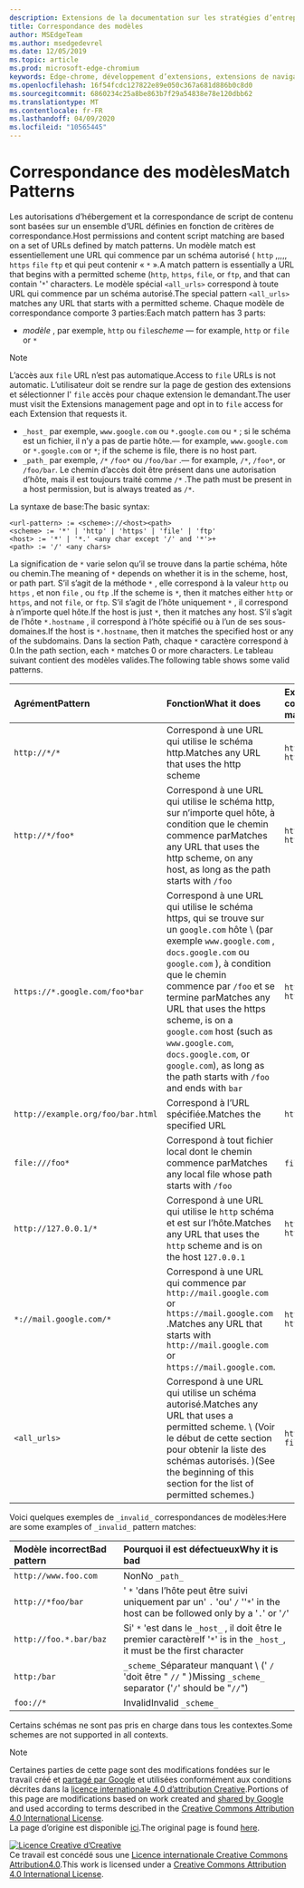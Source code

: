 ```yaml
---
description: Extensions de la documentation sur les stratégies d’entreprise pour le chrome.
title: Correspondance des modèles
author: MSEdgeTeam
ms.author: msedgedevrel
ms.date: 12/05/2019
ms.topic: article
ms.prod: microsoft-edge-chromium
keywords: Edge-chrome, développement d’extensions, extensions de navigateur, compléments, Centre des partenaires, développeur
ms.openlocfilehash: 16f54fcdc127822e89e050c367a681d886b0c8d0
ms.sourcegitcommit: 6860234c25a8be863b7f29a54838e78e120dbb62
ms.translationtype: MT
ms.contentlocale: fr-FR
ms.lasthandoff: 04/09/2020
ms.locfileid: "10565445"
---
```

# <span data-ttu-id="c625e-104">Correspondance des modèles</span><span class="sxs-lookup"><span data-stu-id="c625e-104">Match Patterns</span></span>

<span data-ttu-id="c625e-105">Les autorisations d’hébergement et la correspondance de script de contenu sont basées sur un ensemble d’URL définies en fonction de critères de correspondance.</span><span class="sxs-lookup"><span data-stu-id="c625e-105">Host permissions and content script matching are based on a set of URLs defined by match patterns.</span></span>  <span data-ttu-id="c625e-106">Un modèle match est essentiellement une URL qui commence par un schéma autorisé ( `http` ,,,,, `https` `file` `ftp` et qui peut contenir « `*` ».</span><span class="sxs-lookup"><span data-stu-id="c625e-106">A match pattern is essentially a URL that begins with a permitted scheme (`http`, `https`, `file`, or `ftp`, and that can contain '`*`' characters.</span></span>  <span data-ttu-id="c625e-107">Le modèle spécial `<all_urls>` correspond à toute URL qui commence par un schéma autorisé.</span><span class="sxs-lookup"><span data-stu-id="c625e-107">The special pattern `<all_urls>` matches any URL that starts with a permitted scheme.</span></span>  <span data-ttu-id="c625e-108">Chaque modèle de correspondance comporte 3 parties:</span><span class="sxs-lookup"><span data-stu-id="c625e-108">Each match pattern has 3 parts:</span></span>  

*   <span data-ttu-id="c625e-109">_modèle_ , par exemple, `http` ou `file`</span><span class="sxs-lookup"><span data-stu-id="c625e-109">_scheme_ — for example, `http` or `file` or</span></span> `*`  

> [!NOTE]
> <span data-ttu-id="c625e-110">L’accès aux `file` URL n’est pas automatique.</span><span class="sxs-lookup"><span data-stu-id="c625e-110">Access to `file` URLs is not automatic.</span></span>  <span data-ttu-id="c625e-111">L’utilisateur doit se rendre sur la page de gestion des extensions et sélectionner l' `file` accès pour chaque extension le demandant.</span><span class="sxs-lookup"><span data-stu-id="c625e-111">The user must visit the Extensions management page and opt in to `file` access for each Extension that requests it.</span></span>  

*   `_host_` <span data-ttu-id="c625e-112">par exemple, `www.google.com` ou `*.google.com` ou `*` ; si le schéma est un fichier, il n’y a pas de partie hôte.</span><span class="sxs-lookup"><span data-stu-id="c625e-112">— for example, `www.google.com` or `*.google.com` or `*`; if the scheme is file, there is no host part.</span></span>  
*   `_path_` <span data-ttu-id="c625e-113">par exemple, `/*` `/foo*` ou `/foo/bar` .</span><span class="sxs-lookup"><span data-stu-id="c625e-113">— for example, `/*`, `/foo*`, or `/foo/bar`.</span></span>  <span data-ttu-id="c625e-114">Le chemin d’accès doit être présent dans une autorisation d’hôte, mais il est toujours traité comme `/*` .</span><span class="sxs-lookup"><span data-stu-id="c625e-114">The path must be present in a host permission, but is always treated as `/*`.</span></span>  

<span data-ttu-id="c625e-115">La syntaxe de base:</span><span class="sxs-lookup"><span data-stu-id="c625e-115">The basic syntax:</span></span>  

```shell
<url-pattern> := <scheme>://<host><path>
<scheme> := '*' | 'http' | 'https' | 'file' | 'ftp'
<host> := '*' | '*.' <any char except '/' and '*'>+
<path> := '/' <any chars>
```  

<span data-ttu-id="c625e-116">La signification de `*` varie selon qu’il se trouve dans la partie schéma, hôte ou chemin.</span><span class="sxs-lookup"><span data-stu-id="c625e-116">The meaning of `*` depends on whether it is in the scheme, host, or path part.</span></span>  <span data-ttu-id="c625e-117">S’il s’agit de la méthode `*` , elle correspond à la valeur `http` ou `https` , et non `file` , ou `ftp` .</span><span class="sxs-lookup"><span data-stu-id="c625e-117">If the scheme is `*`, then it matches either `http` or `https`, and not `file`, or `ftp`.</span></span>  <span data-ttu-id="c625e-118">S’il s’agit de l’hôte uniquement `*` , il correspond à n’importe quel hôte.</span><span class="sxs-lookup"><span data-stu-id="c625e-118">If the host is just `*`, then it matches any host.</span></span> <span data-ttu-id="c625e-119">S’il s’agit de l’hôte `*.hostname` , il correspond à l’hôte spécifié ou à l’un de ses sous-domaines.</span><span class="sxs-lookup"><span data-stu-id="c625e-119">If the host is `*.hostname`, then it matches the specified host or any of the subdomains.</span></span>  <span data-ttu-id="c625e-120">Dans la section Path, chaque `*` caractère correspond à 0.</span><span class="sxs-lookup"><span data-stu-id="c625e-120">In the path section, each `*` matches 0 or more characters.</span></span>  <span data-ttu-id="c625e-121">Le tableau suivant contient des modèles valides.</span><span class="sxs-lookup"><span data-stu-id="c625e-121">The following table shows some valid patterns.</span></span>  

| <span data-ttu-id="c625e-122">Agrément</span><span class="sxs-lookup"><span data-stu-id="c625e-122">Pattern</span></span> | <span data-ttu-id="c625e-123">Fonction</span><span class="sxs-lookup"><span data-stu-id="c625e-123">What it does</span></span> | <span data-ttu-id="c625e-124">Exemples d’URL correspondantes</span><span class="sxs-lookup"><span data-stu-id="c625e-124">Examples of matching URLs</span></span> |  
|:--- |:--- |:--- |  
| `http://*/*` | <span data-ttu-id="c625e-125">Correspond à une URL qui utilise le schéma http.</span><span class="sxs-lookup"><span data-stu-id="c625e-125">Matches any URL that uses the http scheme</span></span> | `http://www.google.com` `http://example.org/foo/bar.html` |  
| `http://*/foo*` | <span data-ttu-id="c625e-126">Correspond à une URL qui utilise le schéma http, sur n’importe quel hôte, à condition que le chemin commence par</span><span class="sxs-lookup"><span data-stu-id="c625e-126">Matches any URL that uses the http scheme, on any host, as long as the path starts with</span></span> `/foo` | `http://example.com/foo/bar.html` `http://www.google.com/foo` |  
| `https://*.google.com/foo*bar` | <span data-ttu-id="c625e-127">Correspond à une URL qui utilise le schéma https, qui se trouve sur un `google.com` hôte \ (par exemple `www.google.com` , `docs.google.com` ou `google.com` \), à condition que le chemin commence par `/foo` et se termine par</span><span class="sxs-lookup"><span data-stu-id="c625e-127">Matches any URL that uses the https scheme, is on a `google.com` host \(such as `www.google.com`, `docs.google.com`, or `google.com`\), as long as the path starts with `/foo` and ends with</span></span> `bar` | `https://www.google.com/foo/baz/bar` `https://docs.google.com/foobar` |  
| `http://example.org/foo/bar.html` | <span data-ttu-id="c625e-128">Correspond à l’URL spécifiée.</span><span class="sxs-lookup"><span data-stu-id="c625e-128">Matches the specified URL</span></span> | `http://example.org/foo/bar.html` |  
|`file:///foo*` | <span data-ttu-id="c625e-129">Correspond à tout fichier local dont le chemin commence par</span><span class="sxs-lookup"><span data-stu-id="c625e-129">Matches any local file whose path starts with</span></span> `/foo` | `file:///foo/bar.html` `file:///foo` |  
| `http://127.0.0.1/*` | <span data-ttu-id="c625e-130">Correspond à une URL qui utilise le `http` schéma et est sur l’hôte.</span><span class="sxs-lookup"><span data-stu-id="c625e-130">Matches any URL that uses the `http` scheme and is on the host</span></span> `127.0.0.1` | `http://127.0.0.1` `http://127.0.0.1/foo/bar.html` |  
| `*://mail.google.com/*` | <span data-ttu-id="c625e-131">Correspond à une URL qui commence par `http://mail.google.com` or `https://mail.google.com` .</span><span class="sxs-lookup"><span data-stu-id="c625e-131">Matches any URL that starts with `http://mail.google.com` or `https://mail.google.com`.</span></span> | `http://mail.google.com/foo/baz/bar` `https://mail.google.com/foobar` |  
| `<all_urls>` | <span data-ttu-id="c625e-132">Correspond à une URL qui utilise un schéma autorisé.</span><span class="sxs-lookup"><span data-stu-id="c625e-132">Matches any URL that uses a permitted scheme.</span></span> <span data-ttu-id="c625e-133">\ (Voir le début de cette section pour obtenir la liste des schémas autorisés. \)</span><span class="sxs-lookup"><span data-stu-id="c625e-133">\(See the beginning of this section for the list of permitted schemes.\)</span></span> | `http://example.org/foo/bar.html` `file:///bar/baz.html` |  

<span data-ttu-id="c625e-134">Voici quelques exemples de `_invalid_` correspondances de modèles:</span><span class="sxs-lookup"><span data-stu-id="c625e-134">Here are some examples of `_invalid_` pattern matches:</span></span>

| <span data-ttu-id="c625e-135">Modèle incorrect</span><span class="sxs-lookup"><span data-stu-id="c625e-135">Bad pattern</span></span> | <span data-ttu-id="c625e-136">Pourquoi il est défectueux</span><span class="sxs-lookup"><span data-stu-id="c625e-136">Why it is bad</span></span> |  
|:--- |:--- |  
| `http://www.foo.com` | <span data-ttu-id="c625e-137">Non</span><span class="sxs-lookup"><span data-stu-id="c625e-137">No</span></span> `_path_` |  
| `http://*foo/bar` | <span data-ttu-id="c625e-138">' `*` 'dans l’hôte peut être suivi uniquement par un' `.` 'ou' `/` '</span><span class="sxs-lookup"><span data-stu-id="c625e-138">'`*`' in the host can be followed only by a '`.`' or '`/`'</span></span> |  
| `http://foo.*.bar/baz` | <span data-ttu-id="c625e-139">Si' `*` 'est dans le `_host_` , il doit être le premier caractère</span><span class="sxs-lookup"><span data-stu-id="c625e-139">If '`*`' is in the `_host_`, it must be the first character</span></span> |  
| `http:/bar` | <span data-ttu-id="c625e-140">`_scheme_`Séparateur manquant \ (' `/` 'doit être " `//` " \)</span><span class="sxs-lookup"><span data-stu-id="c625e-140">Missing `_scheme_` separator \('`/`' should be "`//`"\)</span></span> |  
| `foo://*` | <span data-ttu-id="c625e-141">Invalid</span><span class="sxs-lookup"><span data-stu-id="c625e-141">Invalid</span></span> `_scheme_` |  

<span data-ttu-id="c625e-142">Certains schémas ne sont pas pris en charge dans tous les contextes.</span><span class="sxs-lookup"><span data-stu-id="c625e-142">Some schemes are not supported in all contexts.</span></span>

> [!NOTE]
> <span data-ttu-id="c625e-143">Certaines parties de cette page sont des modifications fondées sur le travail créé et [partagé par Google][GoogleSitePolicies] et utilisées conformément aux conditions décrites dans la [licence internationale 4,0 d’attribution Creative][CCA4IL].</span><span class="sxs-lookup"><span data-stu-id="c625e-143">Portions of this page are modifications based on work created and [shared by Google][GoogleSitePolicies] and used according to terms described in the [Creative Commons Attribution 4.0 International License][CCA4IL].</span></span>  
> <span data-ttu-id="c625e-144">La page d’origine est disponible [ici](https://developer.chrome.com/extensions/match_patterns/).</span><span class="sxs-lookup"><span data-stu-id="c625e-144">The original page is found [here](https://developer.chrome.com/extensions/match_patterns/).</span></span>  

[![Licence Creative d’Creative][CCby4Image]][CCA4IL]  
<span data-ttu-id="c625e-146">Ce travail est concédé sous une [Licence internationale Creative Commons Attribution4.0][CCA4IL].</span><span class="sxs-lookup"><span data-stu-id="c625e-146">This work is licensed under a [Creative Commons Attribution 4.0 International License][CCA4IL].</span></span>  

[CCA4IL]: https://creativecommons.org/licenses/by/4.0  
[CCby4Image]: https://i.creativecommons.org/l/by/4.0/88x31.png  
[GoogleSitePolicies]: https://developers.google.com/terms/site-policies  
